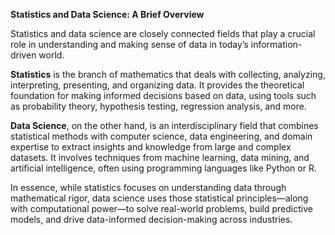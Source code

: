 **Statistics and Data Science: A Brief Overview**

Statistics and data science are closely connected fields that play a crucial role in understanding and making sense of data in today’s information-driven world.

**Statistics** is the branch of mathematics that deals with collecting, analyzing, interpreting, presenting, and organizing data. It provides the theoretical foundation for making informed decisions based on data, using tools such as probability theory, hypothesis testing, regression analysis, and more.

**Data Science**, on the other hand, is an interdisciplinary field that combines statistical methods with computer science, data engineering, and domain expertise to extract insights and knowledge from large and complex datasets. It involves techniques from machine learning, data mining, and artificial intelligence, often using programming languages like Python or R.

In essence, while statistics focuses on understanding data through mathematical rigor, data science uses those statistical principles—along with computational power—to solve real-world problems, build predictive models, and drive data-informed decision-making across industries.
